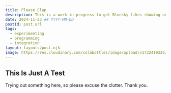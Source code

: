 ```yaml
---
title: Please Clap
description: This is a work in progress to get Bluesky likes showing on my blog posts.
date: 2024-11-23 ## YYYY-MM-DD
postId: post.url
tags:
  - experimenting
  - programming
  - integration
layout: layouts/post.njk
image: https://res.cloudinary.com/colabottles/image/upload/v1732419326/please-clap.png
---
```


## This Is Just A Test

Trying out something here, so please excuse the clutter. Thank you.
